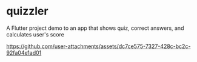 # quizzler

A Flutter project demo to an app that shows quiz, correct answers, and calculates user's score



https://github.com/user-attachments/assets/dc7ce575-7327-428c-bc2c-92fa04e1ad01

